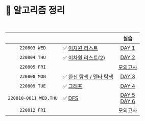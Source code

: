 # 📂 알고리즘 정리

<br>

|                       |                                                              |                             실습                             |
| :-------------------: | ------------------------------------------------------------ | :----------------------------------------------------------: |
|     `220803 WED`      | ✅ [이차원 리스트](https://github.com/wdahlia/TIL/blob/master/Algorithm/%EC%95%8C%EA%B3%A0%EB%A6%AC%EC%A6%98_1.md) | [DAY 1](https://github.com/wdahlia/Python-Algorithm/tree/master/KDT%20%EC%8B%A4%EC%8A%B5/0803%20BOJ) |
|     `220804 THU`      | ✅ [이차원 리스트(2)](https://github.com/wdahlia/TIL/blob/master/Algorithm/%EC%95%8C%EA%B3%A0%EB%A6%AC%EC%A6%98_2.md) | [DAY 2](https://github.com/wdahlia/Python-Algorithm/tree/master/KDT%20%EC%8B%A4%EC%8A%B5/0804%20BOJ) |
|     `220805 FRI`      |                                                              | [모의고사](https://github.com/wdahlia/Python-Algorithm/tree/master/%EB%AA%A8%EC%9D%98%EA%B3%A0%EC%82%AC/%EB%AA%A8%EC%9D%98%EA%B3%A0%EC%82%AC%20WEEK2) |
|     `220808 MON`      | ✅ [완전 탐색 / 델타 탐색](https://github.com/wdahlia/TIL/blob/master/Algorithm/%EC%95%8C%EA%B3%A0%EB%A6%AC%EC%A6%98_3.md) | [DAY 3](https://github.com/wdahlia/Python-Algorithm/tree/master/KDT%20%EC%8B%A4%EC%8A%B5/0808%20BOJ) |
|     `220809 TUE`      | ✅ [그래프](https://github.com/wdahlia/TIL/blob/master/Algorithm/%EC%95%8C%EA%B3%A0%EB%A6%AC%EC%A6%98_4.md) | [DAY 4](https://github.com/wdahlia/Python-Algorithm/tree/master/KDT%20%EC%8B%A4%EC%8A%B5/0809%20BOJ_N) |
| `220810-0811 WED,THU` | ✅ [DFS](https://github.com/wdahlia/TIL/blob/master/Algorithm/%EC%95%8C%EA%B3%A0%EB%A6%AC%EC%A6%98_5.md) | [DAY 5](https://github.com/wdahlia/Python-Algorithm/tree/master/KDT%20%EC%8B%A4%EC%8A%B5/0810%20BOJ)<br>[DAY 6](https://github.com/wdahlia/Python-Algorithm/tree/master/KDT%20%EC%8B%A4%EC%8A%B5/0811%20BOJ) |
|     `220812 FRI`      |                                                              |                           모의고사                           |
